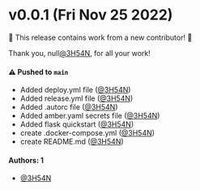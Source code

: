 # v0.0.1 (Fri Nov 25 2022)

:tada: This release contains work from a new contributor! :tada:

Thank you, null[@3H54N](https://github.com/3H54N), for all your work!

#### ⚠️ Pushed to `main`

- Added deploy.yml file ([@3H54N](https://github.com/3H54N))
- Added release.yml file ([@3H54N](https://github.com/3H54N))
- Added .autorc file ([@3H54N](https://github.com/3H54N))
- Added amber.yaml secrets file ([@3H54N](https://github.com/3H54N))
- Added flask quickstart ([@3H54N](https://github.com/3H54N))
- create .docker-compose.yml ([@3H54N](https://github.com/3H54N))
- create README.md ([@3H54N](https://github.com/3H54N))

#### Authors: 1

- [@3H54N](https://github.com/3H54N)
